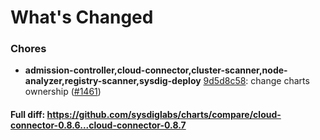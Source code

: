 # What's Changed

### Chores
- **admission-controller,cloud-connector,cluster-scanner,node-analyzer,registry-scanner,sysdig-deploy** [9d5d8c58](https://github.com/sysdiglabs/charts/commit/9d5d8c5809d35bcb5e8060ccc454f446cb1e3bc7): change charts ownership ([#1461](https://github.com/sysdiglabs/charts/issues/1461))
#### Full diff: https://github.com/sysdiglabs/charts/compare/cloud-connector-0.8.6...cloud-connector-0.8.7
